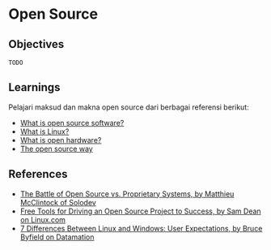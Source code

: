 # Open Source

## Objectives

`TODO`

## Learnings

Pelajari maksud dan makna open source dari berbagai referensi berikut:

- [What is open source software?](https://opensource.com/resources/what-open-source)
- [What is Linux?](https://opensource.com/resources/what-is-linux)
- [What is open hardware?](https://opensource.com/resources/what-open-hardware)
- [The open source way](https://opensource.com/open-source-way)

## References

- [The Battle of Open Source vs. Proprietary Systems, by Matthieu McClintock of Solodev](https://medium.com/@solodev/the-battle-of-open-source-vs-proprietary-systems-68209c365dff)
- [Free Tools for Driving an Open Source Project to Success, by Sam Dean on Linux.com](https://www.linux.com/news/free-tools-driving-open-source-project-success)
- [7 Differences Between Linux and Windows: User Expectations, by Bruce Byfield on Datamation](http://www.datamation.com/open-source/7-differences-between-linux-and-windows-user-expectations-1.html)
